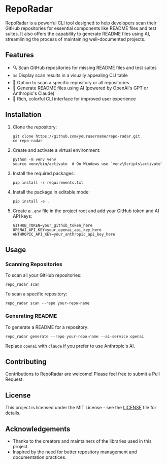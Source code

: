 # RepoRadar

RepoRadar is a powerful CLI tool designed to help developers scan their GitHub repositories for essential components like README files and test suites. It also offers the capability to generate README files using AI, streamlining the process of maintaining well-documented projects.

## Features

- 🔍 Scan GitHub repositories for missing README files and test suites
- 📊 Display scan results in a visually appealing CLI table
- 🎯 Option to scan a specific repository or all repositories
- 📝 Generate README files using AI (powered by OpenAI's GPT or Anthropic's Claude)
- 🌈 Rich, colorful CLI interface for improved user experience

## Installation

1. Clone the repository:
   ```
   git clone https://github.com/yourusername/repo-radar.git
   cd repo-radar
   ```

2. Create and activate a virtual environment:
   ```
   python -m venv venv
   source venv/bin/activate  # On Windows use `venv\Scripts\activate`
   ```

3. Install the required packages:
   ```
   pip install -r requirements.txt
   ```

4. Install the package in editable mode:
   ```
   pip install -e .
   ```

5. Create a `.env` file in the project root and add your GitHub token and AI API keys:
   ```
   GITHUB_TOKEN=your_github_token_here
   OPENAI_API_KEY=your_openai_api_key_here
   ANTHROPIC_API_KEY=your_anthropic_api_key_here
   ```

## Usage

### Scanning Repositories

To scan all your GitHub repositories:
```
repo_radar scan
```

To scan a specific repository:
```
repo_radar scan --repo your-repo-name
```

### Generating README

To generate a README for a repository:
```
repo_radar generate --repo your-repo-name --ai-service openai
```

Replace `openai` with `claude` if you prefer to use Anthropic's AI.

## Contributing

Contributions to RepoRadar are welcome! Please feel free to submit a Pull Request.

## License

This project is licensed under the MIT License - see the [LICENSE](LICENSE) file for details.

## Acknowledgements

- Thanks to the creators and maintainers of the libraries used in this project.
- Inspired by the need for better repository management and documentation practices.